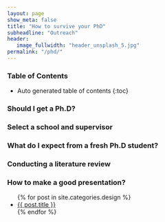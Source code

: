 ```yaml
---
layout: page
show_meta: false
title: "How to survive your PhD"
subheadline: "Outreach"
header:
   image_fullwidth: "header_unsplash_5.jpg"
permalink: "/phd/"
---
```


### Table of Contents
*  Auto generated table of contents
{:toc}
### Should I get a Ph.D?
### Select a school and supervisor
### What do I expect from a fresh Ph.D student?
### Conducting a literature review
### How to make a good presentation?



<ul>
    {% for post in site.categories.design %}
    <li><a href="{{ site.url }}{{ site.baseurl }}{{ post.url }}">{{ post.title }}</a></li>
    {% endfor %}
</ul>

